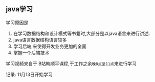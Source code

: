 ## java学习

学习原因是

1. 在学习数据结构和设计模式等书籍时,大部分是以java语言来进行讲述.
2. java语言数据结构语言较多
3. 学习后端,来使得开发业务更加的全面
4. 掌握一个后端技术

学习视频来自于 B站韩顺平课程,于工作之余`晚8点至11点`来进行学习

记录: 11月13日开始学习

